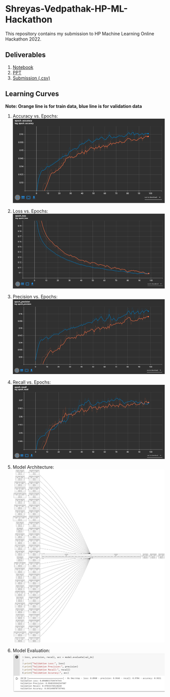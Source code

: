 # Shreyas-Vedpathak-HP-ML-Hackathon

This repository contains my submission to HP Machine Learning Online Hackathon 2022.

## Deliverables

1. [Notebook](deliverables/HP_Machine_Learning_Hackathon_Notebook.ipynb)
2. [PPT](deliverables/HP%20ML%20Hackthon%20PPT.pptx)
3. [Submission (.csv)](deliverables/scratch_model_leakyrelu_64_dense.csv)

## Learning Curves

**Note: Orange line is for train data, blue line is for validation data**

1. Accuracy vs. Epochs:
![accuracy](plots/accuracy_plot.png)

2. Loss vs. Epochs:
![loss](plots/loss_plot.png)

3. Precision vs. Epochs:
![precision](plots/precision_plot.png)

4. Recall vs. Epochs:
![recall](plots/recall_plot.png)

5. Model Architecture:
![model_architecture](plots/model_architecture.png)

6. Model Evaluation:
![model_eval](plots/evaluation.png)
